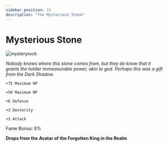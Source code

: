 ```yaml
---
sidebar_position: 15
description: "The Mysterious Stone"
---
```


# Mysterious Stone

![mysteryrock](https://cdn.discordapp.com/attachments/1187552567295758487/1188956844165697558/Mysterious_Stone.png?ex=659c6959&is=6589f459&hm=a475f14dbb7884baef87d935e569b98cc1dcc61836d4070eea5bdb349571bac5&)

<i>Nobody knows where this stone comes from, but they do know that it grants the holder immeasurable power, akin to god. Perhaps this was a gift from the Dark Shadow.</i>

    +75 Maximum HP
    
    +50 Maximum MP
    
    +6 Defense
    
    +3 Dexterity
    
    +3 Attack
    
Fame Bonus: 6%

**Drops from the Avatar of the Forgotten King in the Realm**
